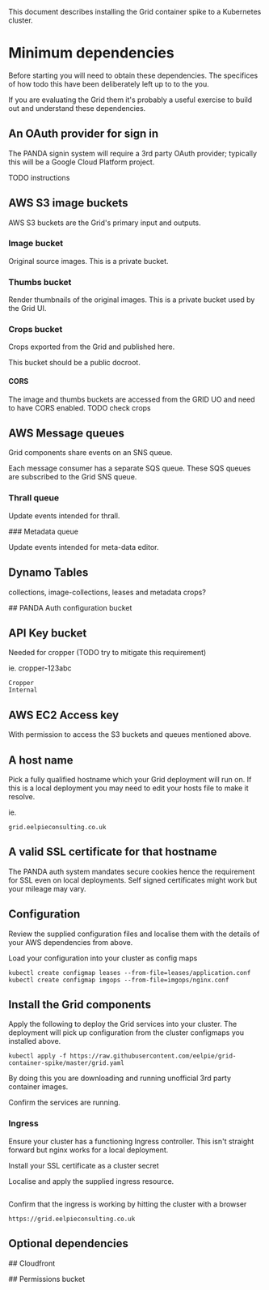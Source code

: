 This document describes installing the Grid container spike to a Kubernetes cluster.


# Minimum dependencies

Before starting you will need to obtain these dependencies.
The specifices of how todo this have been deliberately left up to to the you.

If you are evaluating the Grid them it's probably a useful exercise to build out and understand these dependencies.


## An OAuth provider for sign in

The PANDA signin system will require a 3rd party OAuth provider;
typically this will be a Google Cloud Platform project.

TODO instructions


## AWS S3 image buckets

AWS S3 buckets are the Grid's primary input and outputs.

### Image bucket

Original source images.
This is a private bucket.

### Thumbs bucket

Render thumbnails of the original images.
This is a private bucket used by the Grid UI.

### Crops bucket

Crops exported from the Grid and published here.

This bucket should be a public docroot.


#### CORS

The image and thumbs buckets are accessed from the GRID UO and need to have CORS enabled.
TODO check crops


## AWS Message queues

Grid components share events on an SNS queue.

Each message consumer has a separate SQS queue.
These SQS queues are subscribed to the Grid SNS queue.

### Thrall queue

Update events intended for thrall.

### Metadata queue

Update events intended for meta-data editor.


## Dynamo Tables

collections, image-collections, leases and metadata
crops?

## PANDA Auth configuration bucket


## API Key bucket

Needed for cropper (TODO try to mitigate this requirement)

ie.
cropper-123abc
```
Cropper
Internal
```

## AWS EC2 Access key

With permission to access the S3 buckets and queues mentioned above.


## A host name

Pick a fully qualified hostname which your Grid deployment will run on.
If this is a local deployment you may need to edit your hosts file to make it resolve.

ie.
```
grid.eelpieconsulting.co.uk
```


## A valid SSL certificate for that hostname

The PANDA auth system mandates secure cookies hence the requirement for SSL even on local deployments.
Self signed certificates might work but your mileage may vary.


## Configuration

Review the supplied configuration files and localise them with the details of your AWS dependencies from above.

Load your configuration into your cluster as config maps

```
kubectl create configmap leases --from-file=leases/application.conf 
kubectl create configmap imgops --from-file=imgops/nginx.conf
```



## Install the Grid components

Apply the following to deploy the Grid services into your cluster. The deployment will pick up configuration from the cluster configmaps you installed above.

```
kubectl apply -f https://raw.githubusercontent.com/eelpie/grid-container-spike/master/grid.yaml
```

By doing this you are downloading and running unofficial 3rd party container images.



Confirm the services are running.



### Ingress

Ensure your cluster has a functioning Ingress controller.
This isn't straight forward but nginx works for a local deployment.


Install your SSL certificate as a cluster secret

Localise and apply the supplied ingress resource.

```
```


Confirm that the ingress is working by hitting the cluster with a browser

```
https://grid.eelpieconsulting.co.uk
```


## Optional dependencies

## Cloudfront

## Permissions bucket

